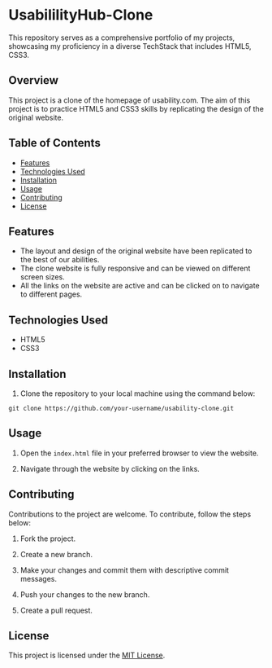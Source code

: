 # UsabililityHub-Clone
This repository serves as a comprehensive portfolio of my projects, showcasing my proficiency in a diverse TechStack that includes HTML5, CSS3.

## Overview
This project is a clone of the homepage of usability.com. The aim of this project is to practice HTML5 and CSS3 skills by replicating the design of the original website.

## Table of Contents

- [Features](#features)
- [Technologies Used](#technologies-used)
- [Installation](#installation)
- [Usage](#usage)
- [Contributing](#contributing)
- [License](#license)

## Features

- The layout and design of the original website have been replicated to the best of our abilities.
- The clone website is fully responsive and can be viewed on different screen sizes.
- All the links on the website are active and can be clicked on to navigate to different pages.

## Technologies Used

- HTML5
- CSS3

## Installation

1. Clone the repository to your local machine using the command below:
```
git clone https://github.com/your-username/usability-clone.git
```

## Usage

1. Open the `index.html` file in your preferred browser to view the website.

2. Navigate through the website by clicking on the links.

## Contributing

Contributions to the project are welcome. To contribute, follow the steps below:

1. Fork the project.

2. Create a new branch.

3. Make your changes and commit them with descriptive commit messages.

4. Push your changes to the new branch.

5. Create a pull request.

## License

This project is licensed under the [MIT License](https://opensource.org/licenses/MIT).
